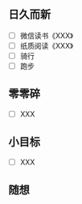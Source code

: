 ## 日久而新
- [ ] 微信读书《XXX》
- [ ] 纸质阅读《XXX》
- [ ] 骑行
- [ ] 跑步

## 零零碎
- [ ] XXX

## 小目标
- [ ] XXX

## 随想
